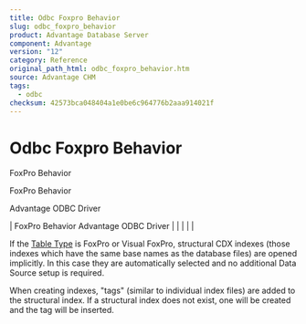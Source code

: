 ```yaml
---
title: Odbc Foxpro Behavior
slug: odbc_foxpro_behavior
product: Advantage Database Server
component: Advantage
version: "12"
category: Reference
original_path_html: odbc_foxpro_behavior.htm
source: Advantage CHM
tags:
  - odbc
checksum: 42573bca048404a1e0be6c964776b2aaa914021f
---
```


# Odbc Foxpro Behavior

FoxPro Behavior

FoxPro Behavior

Advantage ODBC Driver

| FoxPro Behavior  Advantage ODBC Driver |  |  |  |  |

If the [Table Type](odbc_table_type.md) is FoxPro or Visual FoxPro, structural CDX indexes (those indexes which have the same base names as the database files) are opened implicitly. In this case they are automatically selected and no additional Data Source setup is required.

When creating indexes, "tags" (similar to individual index files) are added to the structural index. If a structural index does not exist, one will be created and the tag will be inserted.
